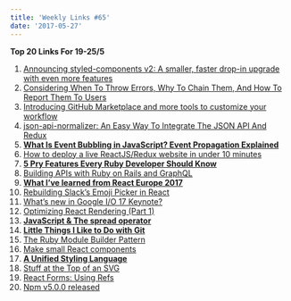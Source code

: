 ```yaml
---
title: 'Weekly Links #65'
date: '2017-05-27'
---
```


**Top 20 Links For 19-25/5**

1.  [Announcing styled-components v2: A smaller, faster drop-in upgrade with even more features](https://medium.com/styled-components/announcing-v2-f01ef3766ac2)
2.  [Considering When To Throw Errors, Why To Chain Them, And How To Report Them To Users](https://www.bennadel.com/blog/3273-considering-when-to-throw-errors-why-to-chain-them-and-how-to-report-them-to-users.htm)
3.  [Introducing GitHub Marketplace and more tools to customize your workflow](https://github.com/blog/2359-introducing-github-marketplace-and-more-tools-to-customize-your-workflow)
4.  [json-api-normalizer: An Easy Way To Integrate The JSON API And Redux](https://www.smashingmagazine.com/2017/05/json-api-normalizer-redux/)
5.  **[What Is Event Bubbling in JavaScript? Event Propagation Explained](https://www.sitepoint.com/event-bubbling-javascript/)**
6.  [How to deploy a live ReactJS/Redux website in under 10 minutes](https://hackernoon.com/how-to-deploy-a-live-reactjs-redux-website-in-under-10-minutes-cadf73cfc75a)
7.  **[5 Pry Features Every Ruby Developer Should Know](https://blog.cognitohq.com/five-pry-features-every-ruby-developer-should-know/)**
8.  [Building APIs with Ruby on Rails and GraphQL](https://www.sitepoint.com/building-apis-ruby-rails-graphql/)
9.  **[What I’ve learned from React Europe 2017](https://medium.com/@ncuillery/what-ive-learned-from-react-europe-2017-c433468890d6)**
10. [Rebuilding Slack’s Emoji Picker in React](https://slack.engineering/rebuilding-slacks-emoji-picker-in-react-bfbd8ce6fbfe)
11. [What’s new in Google I/O 17 Keynote?](https://blog.mindorks.com/whats-a-new-in-google-i-o-17-keynote-8f0992db05a6)
12. [Optimizing React Rendering (Part 1)](https://flexport.engineering/optimizing-react-rendering-part-1-9634469dca02)
13. **[JavaScript & The spread operator](https://hackernoon.com/javascript-the-spread-operator-a867a71668ca)**
14. **[Little Things I Like to Do with Git](https://csswizardry.com/2017/05/little-things-i-like-to-do-with-git/)**
15. [The Ruby Module Builder Pattern](http://dejimata.com/2017/5/20/the-ruby-module-builder-pattern)
16. [Make small React components](https://www.ludovf.net/blog/make-small-reactjs-components/)
17. **[A Unified Styling Language](https://medium.com/seek-blog/a-unified-styling-language-d0c208de2660)**
18. [Stuff at the Top of an SVG](https://medium.com/@pnowelldesign/stuff-at-the-top-of-an-svg-f3ad198eb54e)
19. [React Forms: Using Refs](https://css-tricks.com/react-forms-using-refs/)
20. [Npm v5.0.0 released](http://blog.npmjs.org/post/161081169345/v500)
